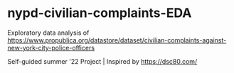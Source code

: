 # nypd-civilian-complaints-EDA
Exploratory data analysis of https://www.propublica.org/datastore/dataset/civilian-complaints-against-new-york-city-police-officers

Self-guided summer '22 Project | Inspired by https://dsc80.com/
